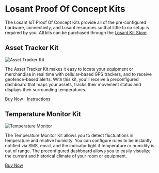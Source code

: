 # Losant Proof Of Concept Kits

The Losant IoT Proof Of Concept Kits provide all of the pre-configured hardware, connectivity, and Losant resources so that little to no setup is required by you. All kits can be purchased through the [Losant Kit Store](https://store.losant.com).

## Asset Tracker Kit

![Asset Tracker Kit](/images/getting-started/losant-proof-of-concept-kits/asset-tracker-kit/asset-tracker-kit.jpg "Asset Tracker Kit")

The Asset Tracker Kit makes it easy to locate your equipment or merchandise in real time with cellular-based GPS trackers, and to receive geofence-based alerts. With this kit, you'll receive a preconfigured dashboard that maps your assets, tracks their movement status and displays their surrounding temperatures.

[Buy Now](https://store.losant.com/products/asset-tracker) | [Instructions](/getting-started/losant-proof-of-concept-kits/asset-tracker-kit/)

## Temperature Monitor Kit

![Temperature Monitor](/images/getting-started/losant-proof-of-concept-kits/temperature-monitor-kit/temperature-monitor-kit.jpg "Temperature Monitor")

The Temperature Monitor Kit allows you to detect fluctuations in temperature and relative humidity. You can configure rules to be instantly notified via SMS, email, and the indicator light if temperature or humidity is out of range. The preconfigured dashboard allows you to easily visualize the current and historical climate of your room or equipment.

[Buy Now](https://store.losant.com/products/temperature-monitor)
